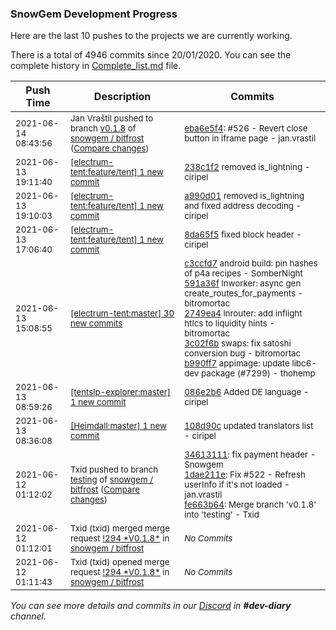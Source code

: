 
### SnowGem Development Progress

Here are the last 10 pushes to the projects we are currently working.

There is a total of 4946 commits since 20/01/2020. You can see the complete history in
 [Complete_list.md](Complete_list.md) file.

| Push Time | Description | Commits |
| --- | --- | --- |
| <sub>2021-06-14 08:43:56</sub> | <sub>Jan Vraštil pushed to branch [v0\.1\.8](https://gitlab.com/snowgem/bitfrost/commits/v0.1.8) of [snowgem / bitfrost](https://gitlab.com/snowgem/bitfrost) ([Compare changes](https://gitlab.com/snowgem/bitfrost/compare/1dae211e9d98b532b2eb15385e60d524d40adf7c...eba6e5f4f573555ffaedd0449ad4723078078156))</sub> | <sub>[eba6e5f4](https://gitlab.com/snowgem/bitfrost/-/commit/eba6e5f4f573555ffaedd0449ad4723078078156): #526 - Revert close button in iframe page - jan.vrastil</sub> |
| <sub>2021-06-13 19:11:40</sub> | <sub>[[electrum-tent:feature/tent] 1 new commit](https://github.com/ciripel/electrum-tent/commit/238c1f22aeb00b108f6a81de595e64aa51a5afd7)</sub> | <sub>[238c1f2](https://github.com/ciripel/electrum-tent/commit/238c1f22aeb00b108f6a81de595e64aa51a5afd7) removed is_lightning - ciripel</sub> |
| <sub>2021-06-13 19:10:03</sub> | <sub>[[electrum-tent:feature/tent] 1 new commit](https://github.com/ciripel/electrum-tent/commit/a990d0182b89b56c6170eb6d711ae0e91ccffdd3)</sub> | <sub>[a990d01](https://github.com/ciripel/electrum-tent/commit/a990d0182b89b56c6170eb6d711ae0e91ccffdd3) removed is_lightning and fixed address decoding - ciripel</sub> |
| <sub>2021-06-13 17:06:40</sub> | <sub>[[electrum-tent:feature/tent] 1 new commit](https://github.com/ciripel/electrum-tent/commit/8da65f5b77993265e3e791aac2fb8f7292cfc55d)</sub> | <sub>[8da65f5](https://github.com/ciripel/electrum-tent/commit/8da65f5b77993265e3e791aac2fb8f7292cfc55d) fixed block header - ciripel</sub> |
| <sub>2021-06-13 15:08:55</sub> | <sub>[[electrum-tent:master] 30 new commits](https://github.com/ciripel/electrum-tent/compare/cad4e77853b1...fbd8c5f7b039)</sub> | <sub>[c3ccfd7](https://github.com/ciripel/electrum-tent/commit/c3ccfd7d19cb6bd8f6ee2dbe45d0d9d1d6cd0359) android build: pin hashes of p4a recipes - SomberNight<br>[591a36f](https://github.com/ciripel/electrum-tent/commit/591a36fb3b47b6d5b6a14fc09bf3760961abd1a9) lnworker: async gen create_routes_for_payments - bitromortac<br>[2749ea4](https://github.com/ciripel/electrum-tent/commit/2749ea4d495c704a861b34a3853975f281767ba2) lnrouter: add inflight htlcs to liquidity hints - bitromortac<br>[3c02f6b](https://github.com/ciripel/electrum-tent/commit/3c02f6b9221bb7b4f031374106d78a845e40a6f6) swaps: fix satoshi conversion bug - bitromortac<br>[b990ff7](https://github.com/ciripel/electrum-tent/commit/b990ff78a53de18b9de1eaa2cef4b7177c032a2f) appimage: update libc6-dev package (#7299) - thohemp</sub> |
| <sub>2021-06-13 08:59:26</sub> | <sub>[[tentslp-explorer:master] 1 new commit](https://github.com/TENTSLP/tentslp-explorer/commit/086e2b6645f0662921009c2a543e29961d6bc2bc)</sub> | <sub>[086e2b6](https://github.com/TENTSLP/tentslp-explorer/commit/086e2b6645f0662921009c2a543e29961d6bc2bc) Added DE language - ciripel</sub> |
| <sub>2021-06-13 08:36:08</sub> | <sub>[[Heimdall:master] 1 new commit](https://github.com/ciripel/Heimdall/commit/108d90ca198fead98f8cf6aeee00a7e680029308)</sub> | <sub>[108d90c](https://github.com/ciripel/Heimdall/commit/108d90ca198fead98f8cf6aeee00a7e680029308) updated translators list - ciripel</sub> |
| <sub>2021-06-12 01:12:02</sub> | <sub>Txid pushed to branch [testing](https://gitlab.com/snowgem/bitfrost/commits/testing) of [snowgem / bitfrost](https://gitlab.com/snowgem/bitfrost) ([Compare changes](https://gitlab.com/snowgem/bitfrost/compare/53c2686245b228a60fe347724f2fb62d0cfb567b...fe663b64553dca9ddc00d428fe61a3b6597d7a6e))</sub> | <sub>[34613111](https://gitlab.com/snowgem/bitfrost/-/commit/34613111eca1f25662745064b579b9cee8774caa): fix payment header - Snowgem<br>[1dae211e](https://gitlab.com/snowgem/bitfrost/-/commit/1dae211e9d98b532b2eb15385e60d524d40adf7c): Fix #522 - Refresh userInfo if it's not loaded - jan.vrastil<br>[fe663b64](https://gitlab.com/snowgem/bitfrost/-/commit/fe663b64553dca9ddc00d428fe61a3b6597d7a6e): Merge branch 'v0.1.8' into 'testing' - Txid</sub> |
| <sub>2021-06-12 01:12:01</sub> | <sub>Txid (txid) merged merge request [\!294 \*V0\.1\.8\*](https://gitlab.com/snowgem/bitfrost/-/merge_requests/294) in [snowgem / bitfrost](https://gitlab.com/snowgem/bitfrost)</sub> | <sub>_No Commits_</sub> |
| <sub>2021-06-12 01:11:43</sub> | <sub>Txid (txid) opened merge request [\!294 \*V0\.1\.8\*](https://gitlab.com/snowgem/bitfrost/-/merge_requests/294) in [snowgem / bitfrost](https://gitlab.com/snowgem/bitfrost)</sub> | <sub>_No Commits_</sub> |

_You can see more details and commits in our [Discord](https://discord.gg/zumGnbg) in **#dev-diary** channel._
